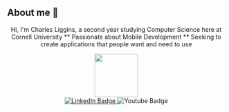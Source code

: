 
## About me 🦥
<p align="center">
  Hi, I'm Charles Liggins, a second year studying Computer Science here at Cornell University 
    ** Passionate about Mobile Development 
    ** Seeking to create applications that people want and need to use
    
</p>

<div id="header" align="center">
  <img src="https://media.giphy.com/media/M9gbBd9nbDrOTu1Mqx/giphy.gif" width="100"/>
</div>

<div id="badges" align="center">
  <a href="https://www.linkedin.com/in/charles-liggins-31189b274/"> 
  <img src="https://img.shields.io/badge/LinkedIn-blue?style=for-the-badge&logo=linkedin&logoColor=white" alt="LinkedIn Badge"/>
  </a>
  <a href"https://www.youtube.com/@Xhetherr">
  <img src="https://img.shields.io/badge/YouTube-red?style=for-the-badge&logo=youtube&logoColor=white" alt="Youtube Badge"/>
  </a>
</div>
